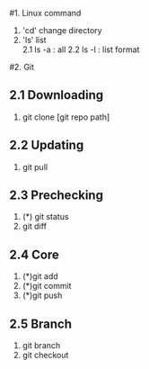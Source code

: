 #1. Linux command

1. 'cd' change directory
2. 'ls' list   
    2.1 ls -a : all
    2.2 ls -l : list format

#2. Git

## 2.1 Downloading

1. git clone [git repo path]

## 2.2 Updating 

1. git pull

## 2.3 Prechecking

1. (*) git status
2. git diff

## 2.4 Core 

1. (*)git add
2. (*)git commit
3. (*)git push

## 2.5 Branch

1. git branch
2. git checkout